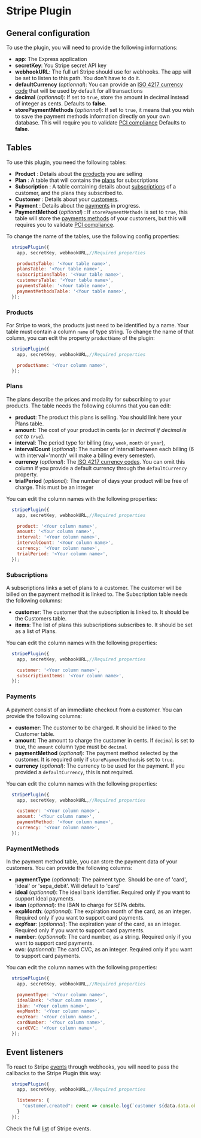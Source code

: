 # Stripe Plugin

## General configuration

To use the plugin, you will need to provide the following informations:

 * **app**: The Express application
 * **secretKey**: You Stripe secret API key
 * **webhookURL**: The full url Stripe should use for webhooks. The app will be set to listen to this path. You don't have to do it.
 * **defaultCurrency** (*optionnal*): You can provide an [ISO 4217 currency code](https://www.iso.org/iso-4217-currency-codes.html) that will be used by default for all transactions
 * **decimal** (*optionnal*): If set to `true`, store the amount in decimal instead of integer as cents. Defaults to **false**.
 * **storePaymentMethods** (*optionnal*): If set to `true`, it means that you wish to save the payment methods information directly on your own database. This will require you to validate [PCI compliance](https://stripe.com/docs/security#validating-pci-compliance) Defaults to **false**.

## Tables

To use this plugin, you need the following tables:

 * **Product** : Details about the [products](https://stripe.com/docs/api/products) you are selling
 * **Plan** : A table that will contains the [plans](https://stripe.com/docs/api/plans) for subscriptions
 * **Subscription** : A table containing details about [subscriptions](https://stripe.com/docs/api/subscriptions) of a customer, and the plans they subscribed to.
 * **Customer** : Details about your [customers](https://stripe.com/docs/api/customers).
 * **Payment** : Details about the [payments](https://stripe.com/docs/api/payments_intent) in progress.
 * **PaymentMethod** (*optional*) : If `storePaymentMethods` is set to `true`, this table will store the [payments methods](https://stripe.com/docs/api/payment_methods) of your customers, but this will requires you to validate [PCI compliance](https://stripe.com/docs/security#validating-pci-compliance).

To change the name of the tables, use the following config properties:

```javascript
  stripePlugin({
    app, secretKey, webhookURL,//Required properties

    productsTable: '<Your table name>',
    plansTable: '<Your table name>',
    subscriptionsTable: '<Your table name>',
    customersTable: '<Your table name>',
    paymentsTable: '<Your table name>',
    paymentMethodsTable: '<Your table name>',
  });
```

### Products

For Stripe to work, the products just need to be identified by a name. Your table must contain a column `name` of type string. To change the name of that column, you can edit the property `productName` of the plugin:

```javascript
  stripePlugin({
    app, secretKey, webhookURL,//Required properties

    productName: '<Your column name>',
  });
```

### Plans

The plans describe the prices and modality for subscribing to your products. The table needs the following columns that you can edit:

 * **product**: The product this plans is selling. You should link here your Plans table.
 * **amount**: The cost of your product in cents (*or in decimal if decimal is set to `true`*).
 * **interval**: The period type for billing (`day`, `week`, `month` or `year`),
 * **intervalCount** (*optional*): The number of interval between each billing (6 with interval='month' will make a billing every semester).
 * **currency** (*optional*): The [ISO 4217 currency codes](https://www.iso.org/iso-4217-currency-codes.html). You can omit this column if you provide a default currency through the `defaultCurrency` property.
 * **trialPeriod** (*optional*): The number of days your product will be free of charge. This must be an integer

You can edit the column names with the following properties:

```javascript
  stripePlugin({
    app, secretKey, webhookURL,//Required properties

    product: '<Your column name>',
    amount: '<Your column name>',
    interval: '<Your column name>',
    intervalCount: '<Your column name>',
    currency: '<Your column name>',
    trialPeriod: '<Your column name>',
  });
```

### Subscriptions

A subscriptions links a set of plans to a customer. The customer will be billed on the payment method it is linked to. The Subscription table needs the following columns:

 * **customer**: The customer that the subscription is linked to. It should be the Customers table.
 * **items**: The list of plans this subscriptions subscribes to. It should be set as a list of Plans.

You can edit the column names with the following properties:

```javascript
  stripePlugin({
    app, secretKey, webhookURL,//Required properties

    customer: '<Your column name>',
    subscriptionItems: '<Your column name>',
  });
```

### Payments

A payment consist of an immediate checkout from a customer. You can provide the following columns:

 * **customer**: The customer to be charged. It should be linked to the Customer table.
 * **amount**: The amount to charge the customer in cents. If `decimal` is set to true, the `amount` column type must be `decimal`
 * **paymentMethod** (*optional*): The payment method selected by the customer. It is required only if `storePaymentMethods`is set to `true`.
 * **currency** (*optional*): The currency to be used for the payment. If you provided a `defaultCurrency`, this is not required.

You can edit the column names with the following properties:

```javascript
  stripePlugin({
    app, secretKey, webhookURL,//Required properties

    customer: '<Your column name>',
    amount: '<Your column name>',
    paymentMethod: '<Your column name>',
    currency: '<Your column name>',
  });
```

### PaymentMethods

In the payment method table, you can store the payment data of your customers. You can provide the following columns:

 * **paymentType** (*optionnal*): The paiment type. Should be one of 'card', 'ideal' or 'sepa_debit'. Will default to 'card'
 * **ideal** (*optionnal*): The ideal bank identifier. Required only if you want to support ideal payments.
 * **iban** (*optionnal*): the IBAN to charge for SEPA debits.
 * **expMonth**: (*optionnal*): The expiration month of the card, as an integer. Required only if you want to support card payments.
 * **expYear**: (*optionnal*): The expiration year of the card, as an integer. Required only if you want to support card payments.
 * **number**: (*optionnal*): The card number, as a string. Required only if you want to support card payments.
 * **cvc**: (*optionnal*): The card CVC, as an integer. Required only if you want to support card payments.

You can edit the column names with the following properties:

```javascript
  stripePlugin({
    app, secretKey, webhookURL,//Required properties

    paymentType: '<Your column name>',
    idealBank: '<Your column name>',
    iban: '<Your column name>',
    expMonth: '<Your column name>',
    expYear: '<Your column name>',
    cardNumber: '<Your column name>',
    cardCVC: '<Your column name>',
  });
```

## Event listeners

To react to Stripe [events](https://stripe.com/docs/api/events) through webhooks, you will need to pass the callbacks to the Stripe Plugin this way:

```javascript
  stripePlugin({
    app, secretKey, webhookURL,//Required properties

    listeners: {
      "customer.created": event => console.log(`customer ${data.data.object.id} was created`),
    }
  });
```

Check the full [list](https://stripe.com/docs/api/events/types) of Stripe events.